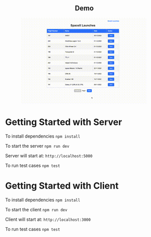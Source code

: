 <h2 align="center">Demo</h2>

<p align="center">
  <img src="demo.gif" alt="Demo">
</p>

# Getting Started with Server

To install dependencies
`npm install`

To start the server
`npm run dev`

Server will start at: `http://localhost:5000`

To run test cases
`npm test`


# Getting Started with Client

To install dependencies
`npm install`

To start the client
`npm run dev`

Client will start at: `http://localhost:3000`

To run test cases
`npm test`
